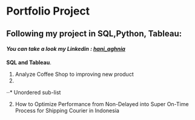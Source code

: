 # **Portfolio Project**

## Following my project in SQL,Python, Tableau: 

#### *You can take a look my Linkedin : [hani_aghnia](https://www.linkedin.com/in/haniaghnia/)*

  **SQL and Tableau**. 
1. Analyze Coffee Shop to improving new product
2. 
⋅⋅* Unordered sub-list


2. How to Optimize Performance from Non-Delayed into Super On-Time Process for Shipping Courier in Indonesia



